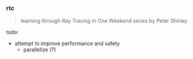 ### rtc

> learning through Ray Tracing in One Weekend series by Peter Shirley

todo:
- attempt to improve performance and safety
  - parallelize (?)
